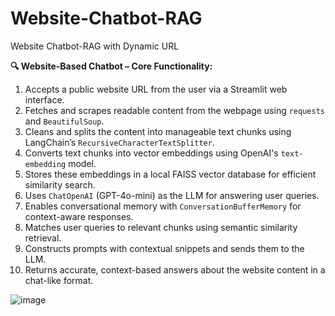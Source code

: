 # Website-Chatbot-RAG
Website Chatbot-RAG with Dynamic URL


**🔍 Website-Based Chatbot – Core Functionality:**

1. Accepts a public website URL from the user via a Streamlit web interface.
2. Fetches and scrapes readable content from the webpage using `requests` and `BeautifulSoup`.
3. Cleans and splits the content into manageable text chunks using LangChain’s `RecursiveCharacterTextSplitter`.
4. Converts text chunks into vector embeddings using OpenAI's `text-embedding` model.
5. Stores these embeddings in a local FAISS vector database for efficient similarity search.
6. Uses `ChatOpenAI` (GPT-4o-mini) as the LLM for answering user queries.
7. Enables conversational memory with `ConversationBufferMemory` for context-aware responses.
8. Matches user queries to relevant chunks using semantic similarity retrieval.
9. Constructs prompts with contextual snippets and sends them to the LLM.
10. Returns accurate, context-based answers about the website content in a chat-like format.

![image](https://github.com/user-attachments/assets/9e911afe-3188-43a1-9800-48197dda403d)

